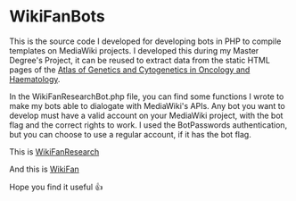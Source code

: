 # WikiFanBots
This is the source code I developed for developing bots in PHP to compile templates on MediaWiki projects. I developed this during my Master Degree's Project, it can be reused to extract data from the static HTML pages of the [Atlas of Genetics and Cytogenetics in Oncology and Haematology](https://atlasgeneticsoncology.org).

In the WikiFanResearchBot.php file, you can find some functions I wrote to make my bots able to dialogate with MediaWiki's APIs.
Any bot you want to develop must have a valid account on your MediaWiki project, with the bot flag and the correct rights to work. I used the BotPasswords authentication, but you can choose to use a regular account, if it has the bot flag.

This is [WikiFanResearch](http://bioinformatics.hsanmartino.it/WikiFanResearch)

And this is [WikiFan](http://bioinformatics.hsanmartino.it/WikiFan)

Hope you find it useful  :+1:

